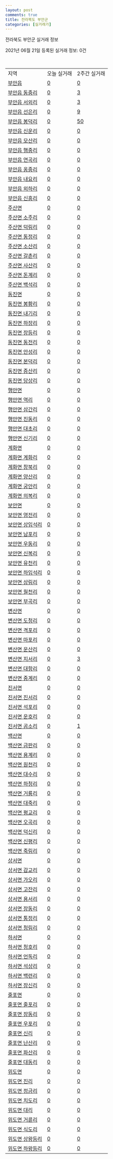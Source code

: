 ```yaml
---
layout: post
comments: true
title: 전라북도 부안군
categories: [실거래가]
---
```


전라북도 부안군 실거래 정보

2021년 06월 21일 등록된 실거래 정보: 0건

<script type="text/javascript">
  google.charts.load('current', {'packages':['corechart']});
  google.charts.setOnLoadCallback(drawChart);

  function drawChart() {
    var data = google.visualization.arrayToDataTable([['거래일', '매매', '전월세', '전매'], ['2021-03', 1, 1, 0], ['2021-04', 22, 5, 0], ['2021-05', 20, 7, 2], ['2021-06', 7, 4, 0]]);

    var options = {
      title: '최근 유형별 거래량 추이',
      legend: { position: 'bottom' }
    };

    var chart = new google.visualization.LineChart(document.getElementById('columnchart_material'));
    chart.draw(data, (options));
  }
</script>

<div id="columnchart_material" style="width: 450px; margin-left: -35px"></div>
<br>
<table class="sortable">
  <tr>
    <td>지역</td>
    <td>오늘 실거래</td>
    <td>2주간 실거래</td>
  </tr>

  
  <tr class="item">
    <td><a href="4580025000.html">부안읍</a></td>
    <td><a href="4580025000.html">0</a></td>
    <td><a href="4580025000.html">0</a></td>
  </tr>
    

  <tr class="item">
    <td><a href="4580025021.html">부안읍 동중리</a></td>
    <td><a href="4580025021.html">0</a></td>
    <td><a href="4580025021.html">3</a></td>
  </tr>
    

  <tr class="item">
    <td><a href="4580025022.html">부안읍 서외리</a></td>
    <td><a href="4580025022.html">0</a></td>
    <td><a href="4580025022.html">3</a></td>
  </tr>
    

  <tr class="item">
    <td><a href="4580025023.html">부안읍 선은리</a></td>
    <td><a href="4580025023.html">0</a></td>
    <td><a href="4580025023.html">9</a></td>
  </tr>
    

  <tr class="item">
    <td><a href="4580025024.html">부안읍 봉덕리</a></td>
    <td><a href="4580025024.html">0</a></td>
    <td><a href="4580025024.html">50</a></td>
  </tr>
    

  <tr class="item">
    <td><a href="4580025025.html">부안읍 신운리</a></td>
    <td><a href="4580025025.html">0</a></td>
    <td><a href="4580025025.html">0</a></td>
  </tr>
    

  <tr class="item">
    <td><a href="4580025026.html">부안읍 모산리</a></td>
    <td><a href="4580025026.html">0</a></td>
    <td><a href="4580025026.html">0</a></td>
  </tr>
    

  <tr class="item">
    <td><a href="4580025027.html">부안읍 행중리</a></td>
    <td><a href="4580025027.html">0</a></td>
    <td><a href="4580025027.html">0</a></td>
  </tr>
    

  <tr class="item">
    <td><a href="4580025028.html">부안읍 연곡리</a></td>
    <td><a href="4580025028.html">0</a></td>
    <td><a href="4580025028.html">0</a></td>
  </tr>
    

  <tr class="item">
    <td><a href="4580025029.html">부안읍 옹중리</a></td>
    <td><a href="4580025029.html">0</a></td>
    <td><a href="4580025029.html">0</a></td>
  </tr>
    

  <tr class="item">
    <td><a href="4580025030.html">부안읍 내요리</a></td>
    <td><a href="4580025030.html">0</a></td>
    <td><a href="4580025030.html">0</a></td>
  </tr>
    

  <tr class="item">
    <td><a href="4580025031.html">부안읍 외하리</a></td>
    <td><a href="4580025031.html">0</a></td>
    <td><a href="4580025031.html">0</a></td>
  </tr>
    

  <tr class="item">
    <td><a href="4580025032.html">부안읍 신흥리</a></td>
    <td><a href="4580025032.html">0</a></td>
    <td><a href="4580025032.html">0</a></td>
  </tr>
    

  <tr class="item">
    <td><a href="4580031000.html">주산면</a></td>
    <td><a href="4580031000.html">0</a></td>
    <td><a href="4580031000.html">0</a></td>
  </tr>
    

  <tr class="item">
    <td><a href="4580031021.html">주산면 소주리</a></td>
    <td><a href="4580031021.html">0</a></td>
    <td><a href="4580031021.html">0</a></td>
  </tr>
    

  <tr class="item">
    <td><a href="4580031022.html">주산면 덕림리</a></td>
    <td><a href="4580031022.html">0</a></td>
    <td><a href="4580031022.html">0</a></td>
  </tr>
    

  <tr class="item">
    <td><a href="4580031023.html">주산면 동정리</a></td>
    <td><a href="4580031023.html">0</a></td>
    <td><a href="4580031023.html">0</a></td>
  </tr>
    

  <tr class="item">
    <td><a href="4580031024.html">주산면 소산리</a></td>
    <td><a href="4580031024.html">0</a></td>
    <td><a href="4580031024.html">0</a></td>
  </tr>
    

  <tr class="item">
    <td><a href="4580031025.html">주산면 갈촌리</a></td>
    <td><a href="4580031025.html">0</a></td>
    <td><a href="4580031025.html">0</a></td>
  </tr>
    

  <tr class="item">
    <td><a href="4580031026.html">주산면 사산리</a></td>
    <td><a href="4580031026.html">0</a></td>
    <td><a href="4580031026.html">0</a></td>
  </tr>
    

  <tr class="item">
    <td><a href="4580031027.html">주산면 돈계리</a></td>
    <td><a href="4580031027.html">0</a></td>
    <td><a href="4580031027.html">0</a></td>
  </tr>
    

  <tr class="item">
    <td><a href="4580031028.html">주산면 백석리</a></td>
    <td><a href="4580031028.html">0</a></td>
    <td><a href="4580031028.html">0</a></td>
  </tr>
    

  <tr class="item">
    <td><a href="4580032000.html">동진면</a></td>
    <td><a href="4580032000.html">0</a></td>
    <td><a href="4580032000.html">0</a></td>
  </tr>
    

  <tr class="item">
    <td><a href="4580032021.html">동진면 봉황리</a></td>
    <td><a href="4580032021.html">0</a></td>
    <td><a href="4580032021.html">0</a></td>
  </tr>
    

  <tr class="item">
    <td><a href="4580032022.html">동진면 내기리</a></td>
    <td><a href="4580032022.html">0</a></td>
    <td><a href="4580032022.html">0</a></td>
  </tr>
    

  <tr class="item">
    <td><a href="4580032023.html">동진면 하장리</a></td>
    <td><a href="4580032023.html">0</a></td>
    <td><a href="4580032023.html">0</a></td>
  </tr>
    

  <tr class="item">
    <td><a href="4580032024.html">동진면 장등리</a></td>
    <td><a href="4580032024.html">0</a></td>
    <td><a href="4580032024.html">0</a></td>
  </tr>
    

  <tr class="item">
    <td><a href="4580032025.html">동진면 동전리</a></td>
    <td><a href="4580032025.html">0</a></td>
    <td><a href="4580032025.html">0</a></td>
  </tr>
    

  <tr class="item">
    <td><a href="4580032026.html">동진면 안성리</a></td>
    <td><a href="4580032026.html">0</a></td>
    <td><a href="4580032026.html">0</a></td>
  </tr>
    

  <tr class="item">
    <td><a href="4580032027.html">동진면 본덕리</a></td>
    <td><a href="4580032027.html">0</a></td>
    <td><a href="4580032027.html">0</a></td>
  </tr>
    

  <tr class="item">
    <td><a href="4580032028.html">동진면 증산리</a></td>
    <td><a href="4580032028.html">0</a></td>
    <td><a href="4580032028.html">0</a></td>
  </tr>
    

  <tr class="item">
    <td><a href="4580032029.html">동진면 당상리</a></td>
    <td><a href="4580032029.html">0</a></td>
    <td><a href="4580032029.html">0</a></td>
  </tr>
    

  <tr class="item">
    <td><a href="4580033000.html">행안면</a></td>
    <td><a href="4580033000.html">0</a></td>
    <td><a href="4580033000.html">0</a></td>
  </tr>
    

  <tr class="item">
    <td><a href="4580033021.html">행안면 역리</a></td>
    <td><a href="4580033021.html">0</a></td>
    <td><a href="4580033021.html">0</a></td>
  </tr>
    

  <tr class="item">
    <td><a href="4580033022.html">행안면 삼간리</a></td>
    <td><a href="4580033022.html">0</a></td>
    <td><a href="4580033022.html">0</a></td>
  </tr>
    

  <tr class="item">
    <td><a href="4580033023.html">행안면 진동리</a></td>
    <td><a href="4580033023.html">0</a></td>
    <td><a href="4580033023.html">0</a></td>
  </tr>
    

  <tr class="item">
    <td><a href="4580033024.html">행안면 대초리</a></td>
    <td><a href="4580033024.html">0</a></td>
    <td><a href="4580033024.html">0</a></td>
  </tr>
    

  <tr class="item">
    <td><a href="4580033025.html">행안면 신기리</a></td>
    <td><a href="4580033025.html">0</a></td>
    <td><a href="4580033025.html">0</a></td>
  </tr>
    

  <tr class="item">
    <td><a href="4580034000.html">계화면</a></td>
    <td><a href="4580034000.html">0</a></td>
    <td><a href="4580034000.html">0</a></td>
  </tr>
    

  <tr class="item">
    <td><a href="4580034021.html">계화면 계화리</a></td>
    <td><a href="4580034021.html">0</a></td>
    <td><a href="4580034021.html">0</a></td>
  </tr>
    

  <tr class="item">
    <td><a href="4580034022.html">계화면 창북리</a></td>
    <td><a href="4580034022.html">0</a></td>
    <td><a href="4580034022.html">0</a></td>
  </tr>
    

  <tr class="item">
    <td><a href="4580034023.html">계화면 양산리</a></td>
    <td><a href="4580034023.html">0</a></td>
    <td><a href="4580034023.html">0</a></td>
  </tr>
    

  <tr class="item">
    <td><a href="4580034024.html">계화면 궁안리</a></td>
    <td><a href="4580034024.html">0</a></td>
    <td><a href="4580034024.html">0</a></td>
  </tr>
    

  <tr class="item">
    <td><a href="4580034025.html">계화면 의복리</a></td>
    <td><a href="4580034025.html">0</a></td>
    <td><a href="4580034025.html">0</a></td>
  </tr>
    

  <tr class="item">
    <td><a href="4580035000.html">보안면</a></td>
    <td><a href="4580035000.html">0</a></td>
    <td><a href="4580035000.html">0</a></td>
  </tr>
    

  <tr class="item">
    <td><a href="4580035021.html">보안면 영전리</a></td>
    <td><a href="4580035021.html">0</a></td>
    <td><a href="4580035021.html">0</a></td>
  </tr>
    

  <tr class="item">
    <td><a href="4580035022.html">보안면 상입석리</a></td>
    <td><a href="4580035022.html">0</a></td>
    <td><a href="4580035022.html">0</a></td>
  </tr>
    

  <tr class="item">
    <td><a href="4580035023.html">보안면 남포리</a></td>
    <td><a href="4580035023.html">0</a></td>
    <td><a href="4580035023.html">0</a></td>
  </tr>
    

  <tr class="item">
    <td><a href="4580035024.html">보안면 우동리</a></td>
    <td><a href="4580035024.html">0</a></td>
    <td><a href="4580035024.html">0</a></td>
  </tr>
    

  <tr class="item">
    <td><a href="4580035025.html">보안면 신복리</a></td>
    <td><a href="4580035025.html">0</a></td>
    <td><a href="4580035025.html">0</a></td>
  </tr>
    

  <tr class="item">
    <td><a href="4580035026.html">보안면 유천리</a></td>
    <td><a href="4580035026.html">0</a></td>
    <td><a href="4580035026.html">0</a></td>
  </tr>
    

  <tr class="item">
    <td><a href="4580035027.html">보안면 하입석리</a></td>
    <td><a href="4580035027.html">0</a></td>
    <td><a href="4580035027.html">0</a></td>
  </tr>
    

  <tr class="item">
    <td><a href="4580035028.html">보안면 상림리</a></td>
    <td><a href="4580035028.html">0</a></td>
    <td><a href="4580035028.html">0</a></td>
  </tr>
    

  <tr class="item">
    <td><a href="4580035029.html">보안면 월천리</a></td>
    <td><a href="4580035029.html">0</a></td>
    <td><a href="4580035029.html">0</a></td>
  </tr>
    

  <tr class="item">
    <td><a href="4580035030.html">보안면 부곡리</a></td>
    <td><a href="4580035030.html">0</a></td>
    <td><a href="4580035030.html">0</a></td>
  </tr>
    

  <tr class="item">
    <td><a href="4580036000.html">변산면</a></td>
    <td><a href="4580036000.html">0</a></td>
    <td><a href="4580036000.html">0</a></td>
  </tr>
    

  <tr class="item">
    <td><a href="4580036021.html">변산면 도청리</a></td>
    <td><a href="4580036021.html">0</a></td>
    <td><a href="4580036021.html">0</a></td>
  </tr>
    

  <tr class="item">
    <td><a href="4580036022.html">변산면 격포리</a></td>
    <td><a href="4580036022.html">0</a></td>
    <td><a href="4580036022.html">0</a></td>
  </tr>
    

  <tr class="item">
    <td><a href="4580036023.html">변산면 마포리</a></td>
    <td><a href="4580036023.html">0</a></td>
    <td><a href="4580036023.html">0</a></td>
  </tr>
    

  <tr class="item">
    <td><a href="4580036024.html">변산면 운산리</a></td>
    <td><a href="4580036024.html">0</a></td>
    <td><a href="4580036024.html">0</a></td>
  </tr>
    

  <tr class="item">
    <td><a href="4580036025.html">변산면 지서리</a></td>
    <td><a href="4580036025.html">0</a></td>
    <td><a href="4580036025.html">3</a></td>
  </tr>
    

  <tr class="item">
    <td><a href="4580036026.html">변산면 대항리</a></td>
    <td><a href="4580036026.html">0</a></td>
    <td><a href="4580036026.html">0</a></td>
  </tr>
    

  <tr class="item">
    <td><a href="4580036027.html">변산면 중계리</a></td>
    <td><a href="4580036027.html">0</a></td>
    <td><a href="4580036027.html">0</a></td>
  </tr>
    

  <tr class="item">
    <td><a href="4580037000.html">진서면</a></td>
    <td><a href="4580037000.html">0</a></td>
    <td><a href="4580037000.html">0</a></td>
  </tr>
    

  <tr class="item">
    <td><a href="4580037021.html">진서면 진서리</a></td>
    <td><a href="4580037021.html">0</a></td>
    <td><a href="4580037021.html">0</a></td>
  </tr>
    

  <tr class="item">
    <td><a href="4580037022.html">진서면 석포리</a></td>
    <td><a href="4580037022.html">0</a></td>
    <td><a href="4580037022.html">0</a></td>
  </tr>
    

  <tr class="item">
    <td><a href="4580037023.html">진서면 운호리</a></td>
    <td><a href="4580037023.html">0</a></td>
    <td><a href="4580037023.html">0</a></td>
  </tr>
    

  <tr class="item">
    <td><a href="4580037024.html">진서면 곰소리</a></td>
    <td><a href="4580037024.html">0</a></td>
    <td><a href="4580037024.html">1</a></td>
  </tr>
    

  <tr class="item">
    <td><a href="4580038000.html">백산면</a></td>
    <td><a href="4580038000.html">0</a></td>
    <td><a href="4580038000.html">0</a></td>
  </tr>
    

  <tr class="item">
    <td><a href="4580038021.html">백산면 금판리</a></td>
    <td><a href="4580038021.html">0</a></td>
    <td><a href="4580038021.html">0</a></td>
  </tr>
    

  <tr class="item">
    <td><a href="4580038022.html">백산면 용계리</a></td>
    <td><a href="4580038022.html">0</a></td>
    <td><a href="4580038022.html">0</a></td>
  </tr>
    

  <tr class="item">
    <td><a href="4580038023.html">백산면 원천리</a></td>
    <td><a href="4580038023.html">0</a></td>
    <td><a href="4580038023.html">0</a></td>
  </tr>
    

  <tr class="item">
    <td><a href="4580038024.html">백산면 대수리</a></td>
    <td><a href="4580038024.html">0</a></td>
    <td><a href="4580038024.html">0</a></td>
  </tr>
    

  <tr class="item">
    <td><a href="4580038025.html">백산면 하청리</a></td>
    <td><a href="4580038025.html">0</a></td>
    <td><a href="4580038025.html">0</a></td>
  </tr>
    

  <tr class="item">
    <td><a href="4580038026.html">백산면 거룡리</a></td>
    <td><a href="4580038026.html">0</a></td>
    <td><a href="4580038026.html">0</a></td>
  </tr>
    

  <tr class="item">
    <td><a href="4580038027.html">백산면 대죽리</a></td>
    <td><a href="4580038027.html">0</a></td>
    <td><a href="4580038027.html">0</a></td>
  </tr>
    

  <tr class="item">
    <td><a href="4580038028.html">백산면 평교리</a></td>
    <td><a href="4580038028.html">0</a></td>
    <td><a href="4580038028.html">0</a></td>
  </tr>
    

  <tr class="item">
    <td><a href="4580038029.html">백산면 오곡리</a></td>
    <td><a href="4580038029.html">0</a></td>
    <td><a href="4580038029.html">0</a></td>
  </tr>
    

  <tr class="item">
    <td><a href="4580038030.html">백산면 덕신리</a></td>
    <td><a href="4580038030.html">0</a></td>
    <td><a href="4580038030.html">0</a></td>
  </tr>
    

  <tr class="item">
    <td><a href="4580038031.html">백산면 신평리</a></td>
    <td><a href="4580038031.html">0</a></td>
    <td><a href="4580038031.html">0</a></td>
  </tr>
    

  <tr class="item">
    <td><a href="4580038032.html">백산면 죽림리</a></td>
    <td><a href="4580038032.html">0</a></td>
    <td><a href="4580038032.html">0</a></td>
  </tr>
    

  <tr class="item">
    <td><a href="4580039000.html">상서면</a></td>
    <td><a href="4580039000.html">0</a></td>
    <td><a href="4580039000.html">0</a></td>
  </tr>
    

  <tr class="item">
    <td><a href="4580039021.html">상서면 감교리</a></td>
    <td><a href="4580039021.html">0</a></td>
    <td><a href="4580039021.html">0</a></td>
  </tr>
    

  <tr class="item">
    <td><a href="4580039022.html">상서면 가오리</a></td>
    <td><a href="4580039022.html">0</a></td>
    <td><a href="4580039022.html">0</a></td>
  </tr>
    

  <tr class="item">
    <td><a href="4580039023.html">상서면 고잔리</a></td>
    <td><a href="4580039023.html">0</a></td>
    <td><a href="4580039023.html">0</a></td>
  </tr>
    

  <tr class="item">
    <td><a href="4580039024.html">상서면 용서리</a></td>
    <td><a href="4580039024.html">0</a></td>
    <td><a href="4580039024.html">0</a></td>
  </tr>
    

  <tr class="item">
    <td><a href="4580039025.html">상서면 장동리</a></td>
    <td><a href="4580039025.html">0</a></td>
    <td><a href="4580039025.html">0</a></td>
  </tr>
    

  <tr class="item">
    <td><a href="4580039026.html">상서면 통정리</a></td>
    <td><a href="4580039026.html">0</a></td>
    <td><a href="4580039026.html">0</a></td>
  </tr>
    

  <tr class="item">
    <td><a href="4580039027.html">상서면 청림리</a></td>
    <td><a href="4580039027.html">0</a></td>
    <td><a href="4580039027.html">0</a></td>
  </tr>
    

  <tr class="item">
    <td><a href="4580040000.html">하서면</a></td>
    <td><a href="4580040000.html">0</a></td>
    <td><a href="4580040000.html">0</a></td>
  </tr>
    

  <tr class="item">
    <td><a href="4580040021.html">하서면 청호리</a></td>
    <td><a href="4580040021.html">0</a></td>
    <td><a href="4580040021.html">0</a></td>
  </tr>
    

  <tr class="item">
    <td><a href="4580040022.html">하서면 언독리</a></td>
    <td><a href="4580040022.html">0</a></td>
    <td><a href="4580040022.html">0</a></td>
  </tr>
    

  <tr class="item">
    <td><a href="4580040023.html">하서면 석상리</a></td>
    <td><a href="4580040023.html">0</a></td>
    <td><a href="4580040023.html">0</a></td>
  </tr>
    

  <tr class="item">
    <td><a href="4580040024.html">하서면 백련리</a></td>
    <td><a href="4580040024.html">0</a></td>
    <td><a href="4580040024.html">0</a></td>
  </tr>
    

  <tr class="item">
    <td><a href="4580040025.html">하서면 장신리</a></td>
    <td><a href="4580040025.html">0</a></td>
    <td><a href="4580040025.html">0</a></td>
  </tr>
    

  <tr class="item">
    <td><a href="4580041000.html">줄포면</a></td>
    <td><a href="4580041000.html">0</a></td>
    <td><a href="4580041000.html">0</a></td>
  </tr>
    

  <tr class="item">
    <td><a href="4580041021.html">줄포면 줄포리</a></td>
    <td><a href="4580041021.html">0</a></td>
    <td><a href="4580041021.html">0</a></td>
  </tr>
    

  <tr class="item">
    <td><a href="4580041022.html">줄포면 장동리</a></td>
    <td><a href="4580041022.html">0</a></td>
    <td><a href="4580041022.html">0</a></td>
  </tr>
    

  <tr class="item">
    <td><a href="4580041023.html">줄포면 우포리</a></td>
    <td><a href="4580041023.html">0</a></td>
    <td><a href="4580041023.html">0</a></td>
  </tr>
    

  <tr class="item">
    <td><a href="4580041024.html">줄포면 신리</a></td>
    <td><a href="4580041024.html">0</a></td>
    <td><a href="4580041024.html">0</a></td>
  </tr>
    

  <tr class="item">
    <td><a href="4580041025.html">줄포면 난산리</a></td>
    <td><a href="4580041025.html">0</a></td>
    <td><a href="4580041025.html">0</a></td>
  </tr>
    

  <tr class="item">
    <td><a href="4580041026.html">줄포면 파산리</a></td>
    <td><a href="4580041026.html">0</a></td>
    <td><a href="4580041026.html">0</a></td>
  </tr>
    

  <tr class="item">
    <td><a href="4580041027.html">줄포면 대동리</a></td>
    <td><a href="4580041027.html">0</a></td>
    <td><a href="4580041027.html">0</a></td>
  </tr>
    

  <tr class="item">
    <td><a href="4580042000.html">위도면</a></td>
    <td><a href="4580042000.html">0</a></td>
    <td><a href="4580042000.html">0</a></td>
  </tr>
    

  <tr class="item">
    <td><a href="4580042021.html">위도면 진리</a></td>
    <td><a href="4580042021.html">0</a></td>
    <td><a href="4580042021.html">0</a></td>
  </tr>
    

  <tr class="item">
    <td><a href="4580042022.html">위도면 정금리</a></td>
    <td><a href="4580042022.html">0</a></td>
    <td><a href="4580042022.html">0</a></td>
  </tr>
    

  <tr class="item">
    <td><a href="4580042023.html">위도면 치도리</a></td>
    <td><a href="4580042023.html">0</a></td>
    <td><a href="4580042023.html">0</a></td>
  </tr>
    

  <tr class="item">
    <td><a href="4580042024.html">위도면 대리</a></td>
    <td><a href="4580042024.html">0</a></td>
    <td><a href="4580042024.html">0</a></td>
  </tr>
    

  <tr class="item">
    <td><a href="4580042025.html">위도면 거륜리</a></td>
    <td><a href="4580042025.html">0</a></td>
    <td><a href="4580042025.html">0</a></td>
  </tr>
    

  <tr class="item">
    <td><a href="4580042026.html">위도면 식도리</a></td>
    <td><a href="4580042026.html">0</a></td>
    <td><a href="4580042026.html">0</a></td>
  </tr>
    

  <tr class="item">
    <td><a href="4580042027.html">위도면 상왕등리</a></td>
    <td><a href="4580042027.html">0</a></td>
    <td><a href="4580042027.html">0</a></td>
  </tr>
    

  <tr class="item">
    <td><a href="4580042028.html">위도면 하왕등리</a></td>
    <td><a href="4580042028.html">0</a></td>
    <td><a href="4580042028.html">0</a></td>
  </tr>
    


</table>


    